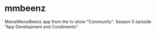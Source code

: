# mmbeenz
MeowMeowBeenz app from the tv show "Community". Season 5 episode "App Development and Condiments".

